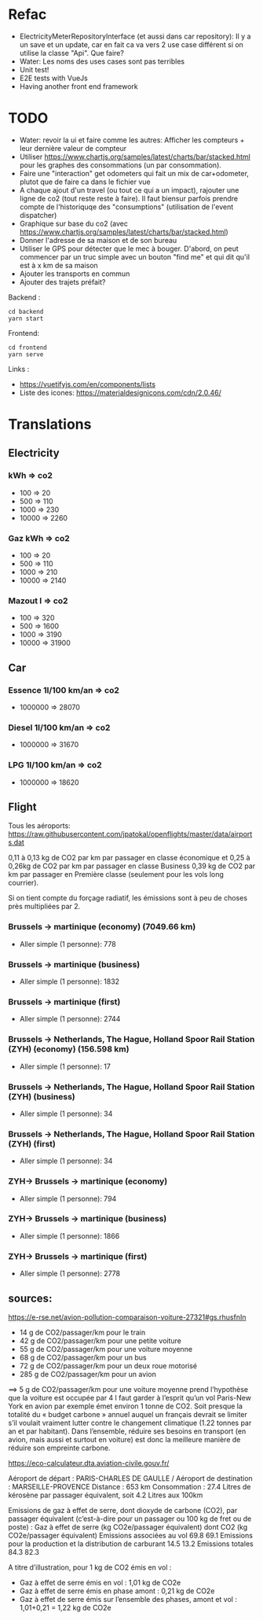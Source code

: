 # Refac
- ElectricityMeterRepositoryInterface (et aussi dans car repository): Il y a un save et un update, car en fait ca va vers 2 use case différent si on utilise la classe "Api". Que faire?
- Water: Les noms des uses cases sont pas terribles
- Unit test!
- E2E tests with VueJs
- Having another front end framework

# TODO
- Water: revoir la ui et faire comme les autres: Afficher les compteurs + leur dernière valeur de compteur
- Utiliser https://www.chartjs.org/samples/latest/charts/bar/stacked.html pour les graphes des consommations (un par consommation).
- Faire une "interaction" get odometers qui fait un mix de car+odometer, plutot que de faire ca dans le fichier vue
- A chaque ajout d'un travel (ou tout ce qui a un impact), rajouter une ligne de co2 (tout reste reste à faire). Il faut biensur parfois prendre compte de l'historiquqe des "consumptions" (utilisation de l'event dispatcher)
- Graphique sur base du co2 (avec https://www.chartjs.org/samples/latest/charts/bar/stacked.html)
- Donner l'adresse de sa maison et de son bureau
- Utiliser le GPS pour détecter que le mec à bouger. D'abord, on peut commencer par un truc simple avec un bouton "find me" et qui dit qu'il est à x km de sa maison
- Ajouter les transports en commun
- Ajouter des trajets préfait?


Backend :
``` 
cd backend
yarn start
```

Frontend:

``` 
cd frontend
yarn serve
``` 


Links :

- https://vuetifyjs.com/en/components/lists
- Liste des icones: https://materialdesignicons.com/cdn/2.0.46/



# Translations
## Electricity
###  kWh => co2
- 100 => 20
- 500 => 110
- 1000 => 230
- 10000 => 2260

### Gaz kWh => co2
- 100 => 20
- 500 => 110
- 1000 => 210
- 10000 => 2140

### Mazout l => co2
- 100 => 320
- 500 => 1600
- 1000 => 3190
- 10000 => 31900

## Car
### Essence 1l/100 km/an => co2
- 1000000 => 28070

### Diesel 1l/100 km/an => co2
- 1000000 => 31670

### LPG 1l/100 km/an => co2
- 1000000 => 18620

## Flight
Tous les aéroports: https://raw.githubusercontent.com/jpatokal/openflights/master/data/airports.dat


0,11 à 0,13 kg de CO2 par km par passager en classe économique et
0,25 à 0,26kg de CO2 par km par passager en classe Business
0,39 kg de CO2 par km par passager en Première classe (seulement pour les vols long courrier).

Si on tient compte du forçage radiatif, les émissions sont à peu de choses près multipliées par 2.


### Brussels -> martinique (economy) (7049.66 km)
- Aller simple (1 personne): 778
### Brussels -> martinique (business)
- Aller simple (1 personne): 1832
### Brussels -> martinique (first)
- Aller simple (1 personne): 2744

### Brussels -> Netherlands, The Hague, Holland Spoor Rail Station (ZYH) (economy) (156.598 km)
- Aller simple (1 personne): 17
### Brussels -> Netherlands, The Hague, Holland Spoor Rail Station (ZYH) (business)
- Aller simple (1 personne): 34
### Brussels -> Netherlands, The Hague, Holland Spoor Rail Station (ZYH) (first)
- Aller simple (1 personne): 34


### ZYH-> Brussels -> martinique (economy)
- Aller simple (1 personne): 794
### ZYH-> Brussels -> martinique (business)
- Aller simple (1 personne): 1866
### ZYH-> Brussels -> martinique (first)
- Aller simple (1 personne): 2778



## sources:
https://e-rse.net/avion-pollution-comparaison-voiture-27321#gs.rhusfnIn
- 14 g de CO2/passager/km pour le train
- 42 g de CO2/passager/km pour une petite voiture
- 55 g de CO2/passager/km pour une voiture moyenne
- 68 g de CO2/passager/km pour un bus
- 72 g de CO2/passager/km pour un deux roue motorisé
- 285 g de CO2/passager/km pour un avion

==> 5 g de CO2/passager/km pour une voiture moyenne prend l’hypothèse que la voiture est occupée par 4
l faut garder à l’esprit qu’un vol Paris-New York en avion par exemple émet environ 1 tonne de CO2. Soit presque la totalité du « budget carbone » annuel auquel un français devrait se limiter s’il voulait vraiment lutter contre le changement climatique (1.22 tonnes par an et par habitant). Dans l’ensemble, réduire ses besoins en transport (en avion, mais aussi et surtout en voiture) est donc la meilleure manière de réduire son empreinte carbone.


https://eco-calculateur.dta.aviation-civile.gouv.fr/

Aéroport de départ : PARIS-CHARLES DE GAULLE  /  Aéroport de destination : MARSEILLE-PROVENCE
Distance : 653 km
Consommation : 27.4 Litres de kérosène par passager équivalent, soit 4.2 Litres aux 100km

Emissions de gaz à effet de serre, dont dioxyde de carbone (CO2), par passager équivalent
(c’est-à-dire pour un passager ou 100 kg de fret ou de poste) :
Gaz à effet de serre
(kg CO2e/passager équivalent)	dont CO2
(kg CO2e/passager équivalent)
Emissions associées au vol
69.8	69.1
Emissions pour la production
et la distribution de carburant
14.5	13.2
Emissions totales
84.3	82.3


A titre d’illustration, pour 1 kg de CO2 émis en vol :
-  Gaz à effet de serre émis en vol : 1,01 kg de CO2e
-  Gaz à effet de serre émis en phase amont : 0,21 kg de CO2e
-  Gaz à effet de serre émis sur l’ensemble des phases, amont et vol : 1,01+0,21 = 1,22 kg de CO2e











